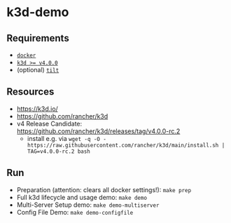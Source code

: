# k3d-demo

## Requirements

- [`docker`](https://docs.docker.com/get-docker/)
- [`k3d >= v4.0.0`](https://k3d.io/#installation)
- (optional) [`tilt`](https://docs.tilt.dev/install.html)

## Resources

- <https://k3d.io/>
- <https://github.com/rancher/k3d>
- v4 Release Candidate: <https://github.com/rancher/k3d/releases/tag/v4.0.0-rc.2>
  - install e.g. via `wget -q -O - https://raw.githubusercontent.com/rancher/k3d/main/install.sh | TAG=v4.0.0-rc.2 bash`
  
## Run

- Preparation (attention: clears all docker settings!): `make prep`
- Full k3d lifecycle and usage demo: `make demo`
- Multi-Server Setup demo: `make demo-multiserver`
- Config File Demo: `make demo-configfile`
